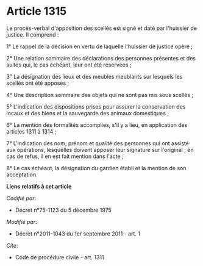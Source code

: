 # Article 1315

Le procès-verbal d'apposition des scellés est signé et daté par l'huissier de justice. Il comprend : 

1° Le rappel de la décision en vertu de laquelle l'huissier de justice opère ; 

2° Une relation sommaire des déclarations des personnes présentes et des suites qui, le cas échéant, leur ont été
réservées ; 

3° La désignation des lieux et des meubles meublants sur lesquels les scellés ont été apposés ; 

4° Une description sommaire des objets qui ne sont pas mis sous scellés ; 

5° L'indication des dispositions prises pour assurer la conservation des locaux et des biens et la sauvegarde des animaux
domestiques ; 

6° La mention des formalités accomplies, s'il y a lieu, en application des articles 1311 à 1314 ; 

7° L'indication des nom, prénom et qualité des personnes qui ont assisté aux opérations, lesquelles doivent apposer leur
signature sur l'original ; en cas de refus, il en est fait mention dans l'acte ; 

8° Le cas échéant, la désignation du gardien établi et la mention de son acceptation.

**Liens relatifs à cet article**

_Codifié par_:

  - Décret n°75-1123 du 5 décembre 1975

_Modifié par_:

  - Décret n°2011-1043 du 1er septembre 2011 - art. 1

_Cite_:

  - Code de procédure civile - art. 1311
